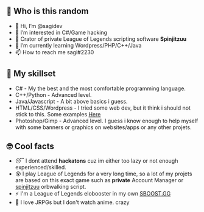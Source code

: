 ## 👀 Who is this random

- 👋 Hi, I’m @sagidev
- 👀 I’m interested in C#/Game hacking 
- 🚀 Crator of private League of Legends scripting software **Spinjitzuu**
- 🌱 I’m currently learning Wordpress/PHP/C++/Java
- 📫 How to reach me sagi#2230

## 🚀 My skillset
- C# - My the best and the most comfortable programming language.
- C++/Python - Advanced level.
- Java/Javascript - A bit above basics i guess.
- HTML/CSS/Wordpress - I tried some web dev, but it think i should not stick to this. Some examples [Here](http://sagidev.eu/)
- Photoshop/Gimp - Advanced level. I guess i know enough to help myself with some banners or graphics on websites/apps or any other projets.

## 🤓 Cool facts
- 😴 I dont attend **hackatons** cuz im either too lazy or not enough experienced/skilled.
- 😵 I play League of Legends for a very long time, so a lot of my projets are based on this exact game such as **private** Account Manager or [spinjitzuu](https://github.com/sagidev/spinjitzuu-public) orbwalking script.
- ⚡ I'm a League of Legends elobooster in my own [SBOOST.GG](https://discord.gg/ezt8AvEJCs)
- 🥵 I love JRPGs but I don't watch anime. crazy
